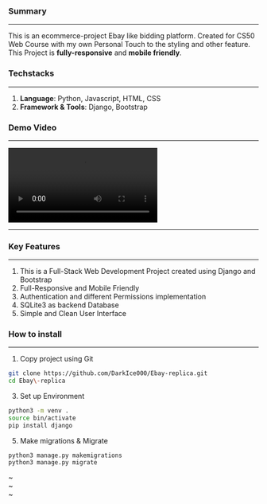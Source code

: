 ### Summary
---
This is an ecommerce-project Ebay like bidding platform. Created for CS50 Web Course with my own Personal Touch to the styling and other feature. This Project is **fully-responsive** and **mobile friendly**.

### Techstacks
---
1. **Language**: Python, Javascript,  HTML, CSS
2. **Framework & Tools**: Django,  Bootstrap
### Demo Video
---


<video src="https://github.com/user-attachments/assets/6baf0a24-defb-4399-a6c7-05d92120cd81"></video>


---

### Key Features
---
1. This is a Full-Stack Web Development Project created using Django and Bootstrap
2. Full-Responsive and Mobile Friendly
3. Authentication and different Permissions implementation
4. SQLite3 as backend Database
5. Simple and Clean User Interface
### How to install
---
1. Copy project using Git
```bash
git clone https://github.com/DarkIce000/Ebay-replica.git
cd Ebay\-replica
```
3. Set up Environment
```bash
python3 -m venv .
source bin/activate
pip install django
```
5. Make migrations & Migrate
```
python3 manage.py makemigrations
python3 manage.py migrate

```
~                                                                                                                    
~                                                                                                                    
~                                                                       
